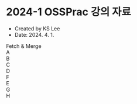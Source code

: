 # 2024-1 OSSPrac 강의 자료
- Created by KS Lee
- Date: 2024. 4. 1.

Fetch & Merge  
A  
B  
C  
D  
F  
E  
G  
H  